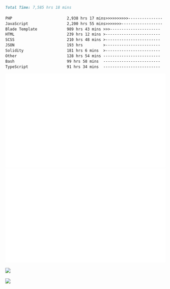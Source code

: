 <!--START_SECTION:waka-->

```markdown
Total Time: 7,585 hrs 18 mins

PHP                        2,938 hrs 17 mins>>>>>>>>>>---------------   38.09 %
JavaScript                 2,200 hrs 55 mins>>>>>>>------------------   28.53 %
Blade Template             989 hrs 43 mins >>>----------------------   12.83 %
HTML                       239 hrs 12 mins >------------------------   03.10 %
SCSS                       210 hrs 48 mins >------------------------   02.73 %
JSON                       193 hrs         >------------------------   02.50 %
Solidity                   181 hrs 6 mins  >------------------------   02.35 %
Other                      128 hrs 54 mins -------------------------   01.67 %
Bash                       99 hrs 58 mins  -------------------------   01.30 %
TypeScript                 91 hrs 34 mins  -------------------------   01.19 %
```

<!--END_SECTION:waka-->

![](https://raw.githubusercontent.com/DrMaxis/github-stats-transparent/output/generated/overview.svg)
![](https://raw.githubusercontent.com/DrMaxis/github-stats-transparent/output/generated/languages.svg)

![](https://git-readme-stats-drmaxis-projects.vercel.app/api?username=drmaxis&show_icons=true&theme=outrun&count_private=true&show=reviews,discussions_started,discussions_answered,prs_merged,prs_merged_percentage&custom_title=2024%20Github%20Rank)
 
<a href="https://count.getloli.com/"><img src="https://count.getloli.com/get/@:maxis-the-alchemist?theme=rule34"></a>
<!-- https://count.getloli.com/get/@alchemist?theme=rule34 -->
<br>
